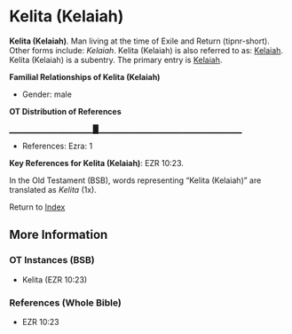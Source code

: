 # Kelita (Kelaiah)
**Kelita (Kelaiah)**. 
Man living at the time of Exile and Return (tipnr-short). 
Other forms include: 
*Kelaiah*. 
Kelita (Kelaiah) is also referred to as: 
[Kelaiah](Kelaiah.md). 
Kelita (Kelaiah) is a subentry. The primary entry is 
[Kelaiah](Kelaiah.md). 




**Familial Relationships of Kelita (Kelaiah)**


* Gender: male


**OT Distribution of References**

▁▁▁▁▁▁▁▁▁▁▁▁▁▁█▁▁▁▁▁▁▁▁▁▁▁▁▁▁▁▁▁▁▁▁▁▁▁▁
* References: Ezra: 1



**Key References for Kelita (Kelaiah)**: 
EZR 10:23. 


In the Old Testament (BSB), words representing “Kelita (Kelaiah)” are translated as 
*Kelita* (1x). 




Return to [Index](00-Index.md)

## More Information

### OT Instances (BSB)

* Kelita (EZR 10:23)



### References (Whole Bible)

* EZR 10:23




